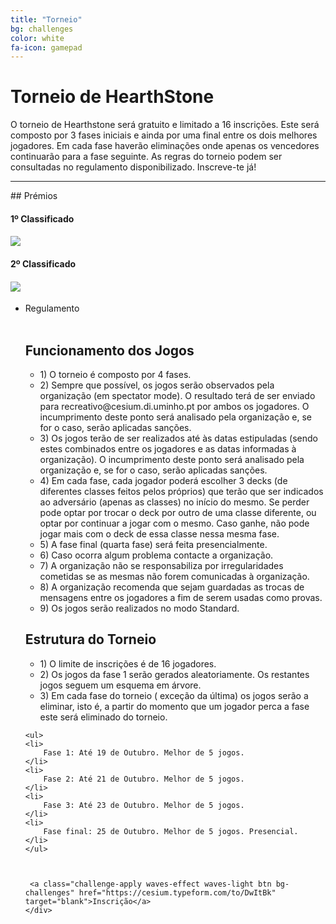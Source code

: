```yaml
---
title: "Torneio"
bg: challenges
color: white
fa-icon: gamepad
---
```



# Torneio de HearthStone 
O torneio de Hearthstone será gratuito e limitado a 16 inscrições. Este será composto por 3 fases iniciais e ainda por uma final entre os dois melhores jogadores. Em cada fase haverão eliminações onde apenas os vencedores continuarão para a fase seguinte. As regras do torneio podem ser consultadas no regulamento disponibilizado. Inscreve-te já!

<hr/>
## Prémios
<div class="row features">
  <div class="col s12 m6 feature" target="_blank">
    <h4> 1º Classificado </h4>
    <h4 class="feature-description">
    <a href="https://us.battle.net/shop/en/product/hearthstone-journey-to-ungoro"><img class="prizes" src="img/cartas.png"/></a>  
    </h4>
  </div>
  <div class="col s12 m6 feature">
    <h4> 2º Classificado </h4>
    <h4 class="feature-description">
    <a href="https://us.battle.net/shop/en/product/hearthstone-journey-to-ungoro"><img class="prizes" src="img/cartas2.png"/></a> 
    </h4>
  </div>
</div>

<ul class="challenge collapsible" data-collapsible="accordion">
  <li>
    <div class="challenge-title collapsible-header"><i class="fa fa-gavel fa-4x"></i>Regulamento</div>
    <div class="bg-white challenge-body collapsible-body">
    <br>
    <h2> Funcionamento dos Jogos </h2>
    <ul>
	<li>
	    1) O torneio é composto por 4 fases.
	</li>
	<li>
	    2) Sempre que possível, os jogos serão observados pela organização (em spectator mode). O resultado terá de ser enviado para recreativo@cesium.di.uminho.pt por ambos os jogadores. O incumprimento deste ponto será analisado pela organização e, se for o caso, serão aplicadas sanções.
	</li>
	<li>
	    3) Os jogos terão de ser realizados até às datas estipuladas (sendo estes combinados entre os jogadores e as datas informadas à organização). O incumprimento deste ponto será analisado pela organização e, se for o caso, serão aplicadas sanções.
	</li>
	<li>
	    4) Em cada fase, cada jogador poderá escolher 3 decks (de diferentes classes feitos pelos próprios) que terão que ser indicados ao adversário (apenas as classes)  no início do mesmo. Se perder pode optar por trocar o deck por outro de uma classe diferente, ou optar por continuar a jogar com o mesmo. Caso ganhe, não pode jogar mais com o deck de essa classe nessa mesma fase.
	</li>
	<li>
	    5) A fase final (quarta fase) será feita presencialmente.
	</li>
	<li>
	    6) Caso ocorra algum problema contacte a organização.
	</li>
	<li>
	    7) A organização não se responsabiliza por irregularidades cometidas se as mesmas não forem comunicadas à organização.
	</li>
	<li>
	    8) A organização recomenda que sejam guardadas as trocas de mensagens entre os jogadores a fim de serem usadas como provas.
	</li>
	<li>
		9) Os jogos serão realizados no modo Standard.
	</li>
    </ul>
    <h2>Estrutura do Torneio</h2>
    <ul>
	<li>
	    1) O limite de inscrições é de 16 jogadores.
	</li>
	<li>
	    2) Os jogos da fase 1 serão gerados aleatoriamente. Os restantes jogos seguem um esquema em árvore. 
	</li>
	<li>
	    3) Em cada fase do torneio ( exceção da última) os jogos serão a eliminar, isto é, a partir do momento que um jogador perca a fase este será eliminado do torneio.
	</li>
    </ul>

    <ul>
	<li>
	    Fase 1: Até 19 de Outubro. Melhor de 5 jogos.
	</li>
	<li>
	    Fase 2: Até 21 de Outubro. Melhor de 5 jogos.
	</li>
	<li>
	    Fase 3: Até 23 de Outubro. Melhor de 5 jogos.
	</li>
	<li>
	    Fase final: 25 de Outubro. Melhor de 5 jogos. Presencial.
	</li>
    </ul>



     <a class="challenge-apply waves-effect waves-light btn bg-challenges" href="https://cesium.typeform.com/to/DwItBk" target="blank">Inscrição</a>
    </div>
  </li>
</ul>




